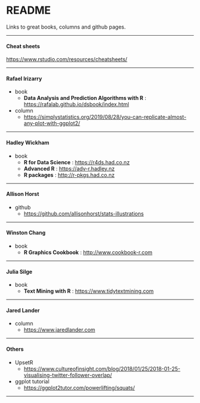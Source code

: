
# README

Links to great books, columns and github pages.

-----

#### Cheat sheets

<https://www.rstudio.com/resources/cheatsheets/>

-----

#### Rafael Irizarry

  - book
      - **Data Analysis and Prediction Algorithms with R** :
        <https://rafalab.github.io/dsbook/index.html>
  - column
      - <https://simplystatistics.org/2019/08/28/you-can-replicate-almost-any-plot-with-ggplot2/>

-----

#### Hadley Wickham

  - book
      - **R for Data Science** : <https://r4ds.had.co.nz>
      - **Advanced R** : <https://adv-r.hadley.nz>
      - **R packages** : <http://r-pkgs.had.co.nz>

-----

#### Allison Horst

  - github
      - <https://github.com/allisonhorst/stats-illustrations>

-----

#### Winston Chang

  - book
      - **R Graphics Cookbook** : <http://www.cookbook-r.com>

-----

#### Julia Silge

  - book
      - **Text Mining with R** :
        <https://www.tidytextmining.com>

-----

#### Jared Lander

  - column
      - <https://www.jaredlander.com>

-----

#### Others

  - UpsetR
      - <https://www.cultureofinsight.com/blog/2018/01/25/2018-01-25-visualising-twitter-follower-overlap/>
  - ggplot tutorial
      - <https://ggplot2tutor.com/powerlifting/squats/>

-----
